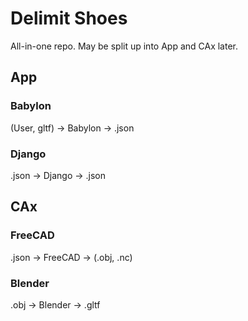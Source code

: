 # Delimit Shoes
All-in-one repo. May be split up into App and CAx later.

## App
### Babylon
(User, gltf) -> Babylon -> .json
### Django
.json -> Django -> .json

## CAx
### FreeCAD
.json -> FreeCAD -> (.obj, .nc)
### Blender
.obj -> Blender -> .gltf

